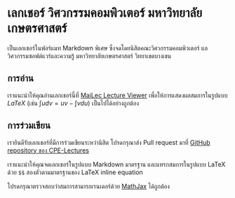 # เลกเชอร์ วิศวกรรมคอมพิวเตอร์ มหาวิทยาลัยเกษตรศาสตร์

เป็นเลกเชอร์ในฟอร์แมท Markdown พิเศษ ซึ่งจดโดยนิสิตคณะวิศวกรรมคอมพิวเตอร์ แลวิศวกรรมซอฟต์แวร์และความรู้ มหาวิทยาลัยเกษตรศาสตร์ วิทยาเขตบางเขน

## การอ่าน

เราแนะนำให้คุณอ่านเลกเชอร์นี้ที่ [MaiLec Lecture Viewer](https://srakrn.me/lectures) เพื่อให้การแสดงผลสมการในรูปแบบ $LaTeX$ (เช่น $\int{ u dv} = uv - \int {v du}$) เป็นไปได้อย่างถูกต้อง

## การร่วมเขียน

เรายินดีรับเลกเชอร์ที่มีการร่วมเขียนระหว่านิสิต โปรดกรุณาส่ง Pull request มาที่ [GitHub repository ของ CPE-Lectures](github.com/srakrn/cpe-Lectures) 

เราแนะนำให้คุณจดเลกเชอร์ในรูปแบบ Markdown มาตรฐาน และแทรกสมการในรูปแบบ LaTeX ด้วย `$$` สองตัวตามมาตรฐานของ LaTeX inline equation

โปรดกรุณาตรวจสอบว่าสมการสามารถเรนเดอร์ด้วย [MathJax](www.mathjax.org) ได้ถูกต้อง
